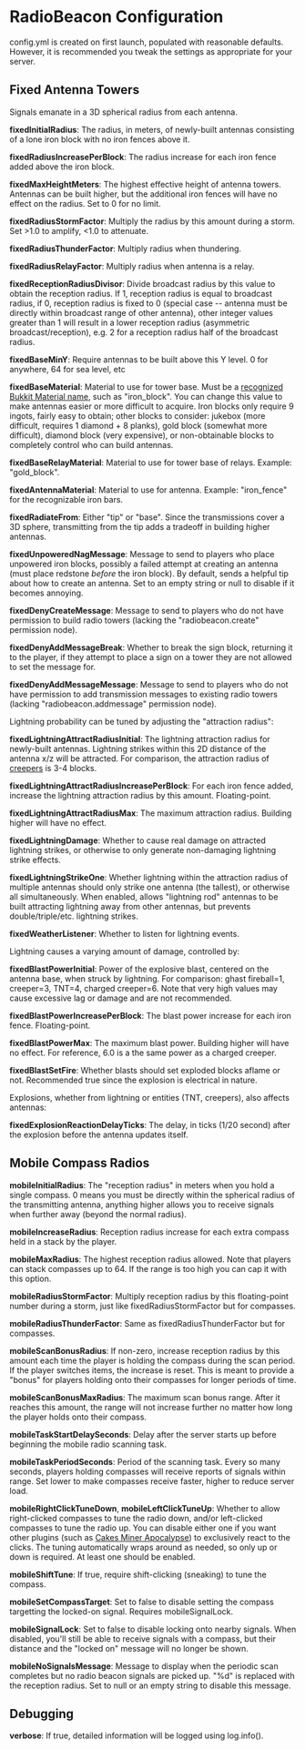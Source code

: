 # RadioBeacon Configuration

config.yml is created on first launch, populated with reasonable defaults. However,
it is recommended you tweak the settings as appropriate for your server.

## Fixed Antenna Towers
Signals emanate in a 3D spherical radius from each antenna. 

**fixedInitialRadius**: The radius, in meters, of newly-built antennas consisting of a lone iron block
with no iron fences above it.

**fixedRadiusIncreasePerBlock**: The radius increase for each iron fence added above the iron block.

**fixedMaxHeightMeters**: The highest effective height of antenna towers. Antennas can be built higher,
but the additional iron fences will have no effect on the radius. Set to 0 for no limit.

**fixedRadiusStormFactor**: Multiply the radius by this amount during a storm. Set >1.0 
to amplify, <1.0 to attenuate.

**fixedRadiusThunderFactor**: Multiply radius when thundering.

**fixedRadiusRelayFactor**: Multiply radius when antenna is a relay.

**fixedReceptionRadiusDivisor**: Divide broadcast radius by this value to obtain the
reception radius. If 1, reception radius is equal to broadcast radius, if 0,
reception radius is fixed to 0 (special case -- antenna must be directly within
broadcast range of other antenna), other integer values greater than 1 will result
in a lower reception radius (asymmetric broadcast/reception), e.g. 2 for a reception
radius half of the broadcast radius.

**fixedBaseMinY**: Require antennas to be built above this Y level. 0 for anywhere, 64 for
sea level, etc

**fixedBaseMaterial**: Material to use for tower base. Must be a 
[recognized Bukkit Material name](http://jd.bukkit.org/apidocs/org/bukkit/Material.html),
such as "iron_block". You can change this value to make antennas easier or more difficult
to acquire. Iron blocks only require 9 ingots, fairly easy to obtain; other blocks to
consider: jukebox (more difficult, requires 1 diamond + 8 planks), gold block
(somewhat more difficult), diamond block (very expensive), or non-obtainable blocks to
completely control who can build antennas.

**fixedBaseRelayMaterial**: Material to use for tower base of relays. Example: "gold_block".

**fixedAntennaMaterial**: Material to use for antenna. Example: "iron_fence" for the
recognizable iron bars.

**fixedRadiateFrom**: Either "tip" or "base". Since the transmissions cover a 3D sphere,
transmitting from the tip adds a tradeoff in building higher antennas.

**fixedUnpoweredNagMessage**: Message to send to players who place unpowered iron blocks,
possibly a failed attempt at creating an antenna (must place redstone *before* the
iron block). By default, sends a helpful tip about how to create an antenna. Set to an 
empty string or null to disable if it becomes annoying.

**fixedDenyCreateMessage**: Message to send to players who do not have permission
to build radio towers (lacking the "radiobeacon.create" permission node).

**fixedDenyAddMessageBreak**: Whether to break the sign block, returning it to the player,
if they attempt to place a sign on a tower they are not allowed to set the message for.

**fixedDenyAddMessageMessage**: Message to send to players who do not have permission
to add transmission messages to existing radio towers (lacking "radiobeacon.addmessage"
permission node).




Lightning probability can be tuned by adjusting the "attraction radius":

**fixedLightningAttractRadiusInitial**: The lightning attraction radius for newly-built antennas.
Lightning strikes within this 2D distance of the antenna x/z will be attracted. For comparison,
the attraction radius of 
[creepers](http://www.minecraftwiki.net/wiki/Charged_creeper#Charged_Creepers)
is 3-4 blocks.

**fixedLightningAttractRadiusIncreasePerBlock**: For each iron fence added, increase the lightning
attraction radius by this amount. Floating-point.

**fixedLightningAttractRadiusMax**: The maximum attraction radius. Building higher will have no
effect. 

**fixedLightningDamage**: Whether to cause real damage on attracted lightning strikes, or
otherwise to only generate non-damaging lightning strike effects. 

**fixedLightningStrikeOne**: Whether lightning within the attraction radius of multiple antennas
should only strike one antenna (the tallest), or otherwise all simultaneously. When enabled,
allows "lightning rod" antennas to be built attracting lightning away from other antennas,
but prevents double/triple/etc. lightning strikes.

**fixedWeatherListener**: Whether to listen for lightning events.

Lightning causes a varying amount of damage, controlled by:

**fixedBlastPowerInitial**: Power of the explosive blast, centered on the antenna base,
when struck by lightning. For comparison: ghast fireball=1, creeper=3, TNT=4, charged creeper=6.
Note that very high values may cause excessive lag or damage and are not recommended.

**fixedBlastPowerIncreasePerBlock**: The blast power increase for each iron fence. Floating-point.

**fixedBlastPowerMax**: The maximum blast power. Building higher will have no effect.
For reference, 6.0 is a the same power as a charged creeper.

**fixedBlastSetFire**: Whether blasts should set exploded blocks aflame or not. Recommended
true since the explosion is electrical in nature.

Explosions, whether from lightning or entities (TNT, creepers), also affects antennas:

**fixedExplosionReactionDelayTicks**: The delay, in ticks (1/20 second) after the explosion
before the antenna updates itself.


## Mobile Compass Radios
**mobileInitialRadius**: The "reception radius" in meters when you hold a single compass.
0 means you must be directly within the spherical radius of the transmitting antenna, anything higher
allows you to receive signals when further away (beyond the normal radius). 

**mobileIncreaseRadius**: Reception radius increase for each extra compass held in a stack
by the player. 

**mobileMaxRadius**: The highest reception radius allowed. Note that players can stack compasses
up to 64. If the range is too high you can cap it with this option.

**mobileRadiusStormFactor**: Multiply reception radius by this floating-point number during a storm,
just like fixedRadiusStormFactor but for compasses.

**mobileRadiusThunderFactor**: Same as fixedRadiusThunderFactor but for compasses.

**mobileScanBonusRadius**: If non-zero, increase reception radius by this amount each time the
player is holding the compass during the scan period. If the player switches items, the increase
is reset. This is meant to provide a "bonus" for players holding onto their compasses for
longer periods of time.

**mobileScanBonusMaxRadius**: The maximum scan bonus range. After it reaches this amount,
the range will not increase further no matter how long the player holds onto their compass.

**mobileTaskStartDelaySeconds**: Delay after the server starts up before beginning the mobile radio
scanning task.

**mobileTaskPeriodSeconds**: Period of the scanning task. Every so many seconds, players holding
compasses will receive reports of signals within range. Set lower to make compasses receive faster,
higher to reduce server load.

**mobileRightClickTuneDown**, **mobileLeftClickTuneUp**: Whether to allow right-clicked compasses to tune the radio down,
and/or left-clicked compasses to tune the radio up.
You can disable either one if you want other plugins (such as [Cakes Miner Apocalypse](http://dev.bukkit.org/server-mods/cakes-miner-apocalypse/))
to exclusively react to the clicks. The tuning automatically wraps around as needed, so only up or down
is required. At least one should be enabled.

**mobileShiftTune**: If true, require shift-clicking (sneaking) to tune the compass. 

**mobileSetCompassTarget**: Set to false to disable setting the compass targetting the locked-on signal. Requires mobileSignalLock.

**mobileSignalLock**: Set to false to disable locking onto nearby signals. When disabled, you'll still be able to receive signals
with a compass, but their distance and the "locked on" message will no longer be shown.

**mobileNoSignalsMessage**: Message to display when the periodic scan completes but no radio beacon signals
are picked up. "%d" is replaced with the reception radius. Set to null or an empty string to disable this message.


## Debugging
**verbose**: If true, detailed information will be logged using log.info(). 
